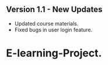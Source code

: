 ## Version 1.1 - New Updates
- Updated course materials.
- Fixed bugs in user login feature.
# E-learning-Project.
